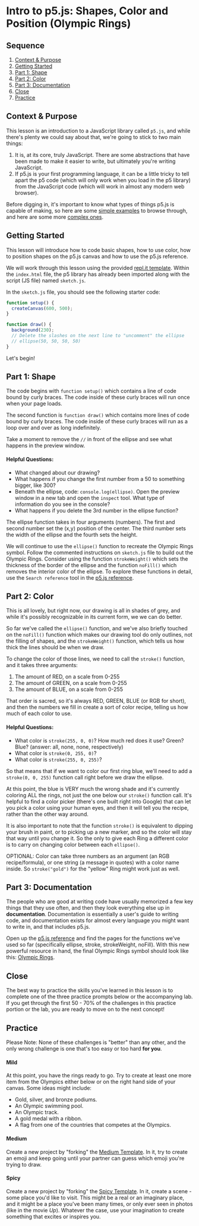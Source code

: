 
# Intro to p5.js: Shapes, Color and Position (Olympic Rings)

## Sequence

1. [Context & Purpose](#context-&-purpose)
2. [Getting Started](#getting-started)
3. [Part 1: Shape](#part-1-shape)
4. [Part 2: Color](#part-2-color)
5. [Part 3: Documentation](#part-3-documentation)
6. [Close](#close)
7. [Practice](#practice)

## Context & Purpose 

This lesson is an introduction to a JavaScript library called `p5.js`, and while there's plenty we could say about that, we're going to stick to two main things:

1. It is, at its core, truly JavaScript. There are some abstractions that have been made to make it easier to write, but ultimately you're writing JavaScript.
2. If p5.js is your first programming language, it can be a little tricky to tell apart the p5 code (which will only work when you load in the p5 library) from the JavaScript code (which will work in almost any modern web browser).

Before digging in, it's important to know what types of things p5.js is capable of making, so here are some [simple examples](https://p5js.org/examples/) to browse through, and here are some more [complex ones](https://showcase.p5js.org/#/). 


## Getting Started 

This lesson will introduce how to code basic shapes, how to use color, how to position shapes on the p5.js canvas and how to use the p5.js reference. 

We will work through this lesson using the provided [repl.it template](https://replit.com/@IleiniMelendez/Intro-to-p5-21). Within the `index.html` file, the p5 library has already been imported along with the script (JS file) named `sketch.js`. 

In the `sketch.js` file, you should see the following starter code:

```JavaScript
function setup() {
  createCanvas(600, 500);
}

function draw() {
  background(230);
  // Delete the slashes on the next line to "uncomment" the ellipse
  // ellipse(50, 50, 50, 50)
}
```
Let's begin!

## Part 1: Shape

The code begins with `function setup()` which contains a line of code bound by curly braces. The code inside of these curly braces will run once when your page loads.

The second function is `function draw()` which contains more lines of code bound by curly braces. The code inside of these curly braces will run as a loop over and over as long indefinitely.

Take a moment to remove the `//` in front of the ellipse and see what happens in the preview window. 

#### Helpful Questions:
* What changed about our drawing?
* What happens if you change the first number from a 50 to something bigger, like 300?
* Beneath the ellipse, code: `console.log(ellipse)`. Open the preview window in a new tab and open the `inspect` tool. What type of information do you see in the console?
* What happens if you delete the 3rd number in the ellipse function?

The ellipse function takes in four arguments (numbers). The first and second number set the (x,y) position of the center. The third number sets the width of the ellipse and the fourth sets the height.

We will continue to use the `ellipse()` function to recreate the Olympic Rings symbol. Follow the commented instructions on `sketch.js` file to build out the Olympic Rings. Consider using the function `strokeWeight()` which sets the thickness of the border of the ellipse and the function `noFill()` which removes the interior color of the ellipse. To explore these functions in detail, use the `Search reference` tool in the [p5.js reference](https://p5js.org/reference/). 


## Part 2: Color

This is all lovely, but right now, our drawing is all in shades of grey, and while it's possibly recognizable in its current form, we we can do better.

So far we've called the `ellipse()` function, and we've also briefly touched on the `noFill()` function which makes our drawing tool do only outlines, not the filling of shapes, and the `strokeWeight()` function, which tells us how thick the lines should be when we draw.

To change the color of those lines, we need to call the `stroke()` function, and it takes three arguments:
1. The amount of RED, on a scale from 0-255
2. The amount of GREEN, on a scale from 0-255
3. The amount of BLUE, on a scale from 0-255

That order is sacred, so it's always RED, GREEN, BLUE (or RGB for short), and then the numbers we fill in create a sort of color recipe, telling us how much of each color to use.

#### Helpful Questions:
* What color is `stroke(255, 0, 0)`? How much red does it use? Green? Blue? (answer: all, none, none, respectively)
* What color is `stroke(0, 255, 0)`?
* What color is `stroke(255, 0, 255)`?


So that means that if we want to color our first ring blue, we'll need to add a `stroke(0, 0, 255)` function call right before we draw the ellipse.

At this point, the blue is VERY much the wrong shade and it's currently coloring ALL the rings, not just the one below our `stroke()` function call. It's helpful to find a color picker (there's one built right into Google) that can let you pick a color using your human eyes, and then it will tell you the recipe, rather than the other way around.

It is also important to note that the function `stroke()` is equivalent to dipping your brush in paint, or to picking up a new marker, and so the color will stay that way until you change it. So the only to give each Ring a different color is to carry on changing color between each `ellipse()`.

OPTIONAL: Color can take three numbers as an argument (an RGB recipe/formula), or one string (a message in quotes) with a color name inside. So `stroke("gold")` for the "yellow" Ring might work just as well.


## Part 3: Documentation

The people who are good at writing code have usually memorized a few key things that they use often, and then they look everything else up in **documentation**. Documentation is essentially a user's guide to writing code, and documentation exists for almost every language you might want to write in, and that includes p5.js.

Open up the [p5.js reference](https://p5js.org/reference/) and find the pages for the functions we've used so far (specifically ellipse, stroke, strokeWeight, noFill). With this new powerful resource in hand, the final Olympic Rings symbol should look like this: [Olympic Rings](https://cssi-p5-project-examples.glitch.me/rings.html).

## Close 

The best way to practice the skills you've learned in this lesson is to complete one of the three practice prompts below or the accompanying lab. If you get through the first 50 - 70% of the challenges in this practice portion or the lab, you are ready to move on to the next concept!

## Practice

Please Note: None of these challenges is "better" than any other, and the only wrong challenge is one that's too easy or too hard **for you**.

#### Mild

At this point, you have the rings ready to go. Try to create at least one more item from the Olympics either below or on the right hand side of your canvas. Some ideas might include:
* Gold, silver, and bronze podiums.
* An Olympic swimming pool.
* An Olympic track.
* A gold medal with a ribbon.
* A flag from one of the countries that competes at the Olympics.

#### Medium

Create a new project by "forking" the [Medium Template](https://replit.com/@IleiniMelendez/Medium-Practice-Intro-to-p5-21). In it, try to create an emoji and keep going until your partner can guess which emoji you're trying to draw.

#### Spicy

Create a new project by "forking" the [Spicy Template](https://replit.com/@IleiniMelendez/Spicy-Practice-Intro-to-p5-21#index.html). In it, create a scene - some place you'd like to visit. This might be a real or an imaginary place, and it might be a place you've been many times, or only ever seen in photos (like in the movie *Up*). Whatever the case, use your imagination to create something that excites or inspires you. 
